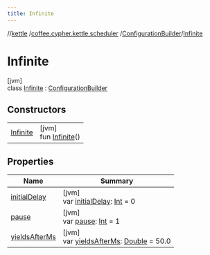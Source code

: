 ```yaml
---
title: Infinite
---
```

//[kettle](../../../../index.html)
/[coffee.cypher.kettle.scheduler](../../index.html)
/[ConfigurationBuilder](../index.html)/[Infinite](index.html)

# Infinite

[jvm]\
class [Infinite](index.html) : [ConfigurationBuilder](../index.html)

## Constructors

| | |
|---|---|
| [Infinite](-infinite.html) | [jvm]<br>fun [Infinite](-infinite.html)() |

## Properties

| Name | Summary |
|---|---|
| [initialDelay](../initial-delay.html) | [jvm]<br>var [initialDelay](../initial-delay.html): [Int](https://kotlinlang.org/api/latest/jvm/stdlib/kotlin/-int/index.html) = 0 |
| [pause](pause.html) | [jvm]<br>var [pause](pause.html): [Int](https://kotlinlang.org/api/latest/jvm/stdlib/kotlin/-int/index.html) = 1 |
| [yieldsAfterMs](../yields-after-ms.html) | [jvm]<br>var [yieldsAfterMs](../yields-after-ms.html): [Double](https://kotlinlang.org/api/latest/jvm/stdlib/kotlin/-double/index.html) = 50.0 |

